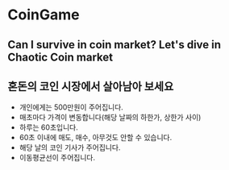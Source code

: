# CoinGame
## Can I survive in coin market? Let's dive in Chaotic Coin market
## 혼돈의 코인 시장에서 살아남아 보세요
  - 개인에게는 500만원이 주어집니다.
  - 매초마다 가격이 변동합니다(해당 날짜의 하한가, 상한가 사이)
  - 하루는 60초입니다.
  - 60초 이내에 매도, 매수, 아무것도 안할 수 있습니다.
  - 해당 날의 코인 기사가 주어집니다.
  - 이동평균선이 주어집니다.
